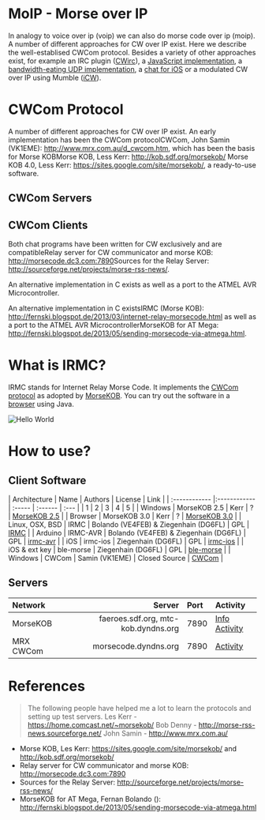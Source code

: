 MoIP - Morse over IP
====================
In analogy to voice over ip (voip) we can also do morse code over ip (moip).
A number of different approaches for CW over IP exist. Here we describe the
well-establised CWCom protocol. 
Besides a variety of other approaches exist, for example an IRC 
plugin ([CWirc](http://myspace.voo.be/pcoupard/cwirc/)), 
a [JavaScript implementation](http://morsecode.me), 
a [bandwidth-eating UDP implementation](http://hans.liss.pp.se/node/343), 
a [chat for iOS](http://pignology.net/cwwithme.html) 
or a modulated CW over IP using Mumble ([iCW](https://sites.google.com/site/icwoip/)).




# CWCom Protocol
A number of different approaches for CW over IP exist. 
An early implementation has been the CWCom protocol<ref>CWCom, John Samin (VK1EME): http://www.mrx.com.au/d_cwcom.htm</ref>,
 which has been the basis for Morse KOB<ref>Morse KOB, Less Kerr: http://kob.sdf.org/morsekob/</ref>
<ref>Morse KOB 4.0, Less Kerr: https://sites.google.com/site/morsekob/</ref>,
 a ready-to-use software. 

## CWCom Servers

## CWCom Clients
Both chat programs have been written for CW exclusively and are compatible<ref>Relay server for CW communicator and morse KOB: http://morsecode.dc3.com:7890</ref><ref>Sources for the Relay Server: http://sourceforge.net/projects/morse-rss-news/</ref>. 

 An alternative implementation in C exists as well as a port to the ATMEL AVR Microcontroller. 

An alternative implementation in C exists<ref>IRMC (Morse KOB): http://fernski.blogspot.de/2013/03/internet-relay-morsecode.html</ref> as well as a port to the ATMEL AVR Microcontroller<ref>MorseKOB for AT Mega: http://fernski.blogspot.de/2013/05/sending-morsecode-via-atmega.html</ref>. 


# What is IRMC?
IRMC stands for Internet Relay Morse Code. 
It implements the [CWCom protocol](/doc/cwcom.pdf?raw=true) 
as adopted by [MorseKOB](http://kob.sdf.org/morsekob/docs/history.pdf). 
You can try out the software in a [browser](http://kob.sdf.org/morsekob/morsekob30/index.htm) using Java.




![Hello World](/img/hello_morse.jpg?raw=true "Hello world")


# How to use?

## Client Software

| Architecture  | Name 		| Authors | License | Link |
| :------------ |:------------ 	| :-----  | :------ | :--- |
| 1 | 2 | 3 | 4 | 5 | 
| Windows	| MorseKOB 2.5 	| Kerr	  | ? | [MorseKOB 2.5](http://kob.sdf.org/morsekob/morsekob25/index.htm) |
| Browser	| MorseKOB 3.0 	| Kerr	  | ?  | [MorseKOB 3.0](http://kob.sdf.org/morsekob/morsekob30/index.htm) |
| Linux, OSX, BSD | IRMC	| Bolando (VE4FEB) & Ziegenhain (DG6FL)	| GPL | [IRMC](https://github.com/8cH9azbsFifZ/irmc) 	|
| Arduino	| IRMC-AVR	| Bolando (VE4FEB) & Ziegenhain (DG6FL) | GPL | [irmc-avr](https://github.com/8cH9azbsFifZ/irmc-avr)	|
| iOS		| irmc-ios 	| Ziegenhain (DG6FL)	| GPL | [irmc-ios](https://github.com/8cH9azbsFifZ/irmc-ios)	|
| iOS & ext key	| ble-morse	| Ziegenhain	(DG6FL) | GPL | [ble-morse](https://github.com/8cH9azbsFifZ/ble-morse) |
| Windows 	| CWCom		| Samin (VK1EME)	| Closed Source | [CWCom](http://www.mrx.com.au/d_cwcom.htm) | 


## Servers
| Network 	| Server	  	| Port  | Activity | 
| :------------ | ---------------:	| :---- | :------- |
| MorseKOB      | faeroes.sdf.org, mtc-kob.dyndns.org 	| 7890 	| [Info](http://mtc-kob.dyndns.org/info.html) [Activity](http://mtc-kob.dyndns.org) |
| MRX CWCom      | morsecode.dyndns.org  | 7890	| [Activity](http://morsecode.dyndns.org) |


# References


> The following people have helped me a lot to learn the protocols and setting up test servers.
> Les Kerr -  https://home.comcast.net/~morsekob/
> Bob Denny - http://morse-rss-news.sourceforge.net/
> John Samin - http://www.mrx.com.au/


* Morse KOB, Les Kerr: https://sites.google.com/site/morsekob/ and http://kob.sdf.org/morsekob/
* Relay server for CW communicator and morse KOB: http://morsecode.dc3.com:7890 
* Sources for the Relay Server: http://sourceforge.net/projects/morse-rss-news/
* MorseKOB for AT Mega, Fernan Bolando (): http://fernski.blogspot.de/2013/05/sending-morsecode-via-atmega.html



